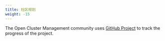 ```yaml
---
title: 社区规划
weight: -15
---
```


The Open Cluster Management community uses [GitHub Project](https://github.com/orgs/open-cluster-management-io/projects/2/views/9) to track the progress of the project.

